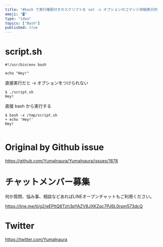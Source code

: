 ```yaml
---
title: "#bash で実行権限付きのスクリプトを set -x オプションのコマンド詳細表示的なモードで実行する方法"
emoji: "🖥"
type: "idea"
topics: ["Bash"]
published: true
---
```


# script.sh

```
#!/usr/bin/env bash

echo "Hey!"
```

直接実行だと -x オプションをつけられない

```
$ ./script.sh
Hey!

```

直接 bash から実行する

```
$ bash -x /tmp/script.sh
+ echo 'Hey!'
Hey!


```


# Original by Github issue

https://github.com/YumaInaura/YumaInaura/issues/1878








<!-- Update From Qiita API -->

# チャットメンバー募集


何か質問、悩み事、相談などあればLINEオープンチャットもご利用ください。

https://line.me/ti/g2/eEPltQ6Tzh3pYAZV8JXKZqc7PJ6L0rpm573dcQ





# Twitter


https://twitter.com/YumaInaura


<!-- Update From Qiita API -->


